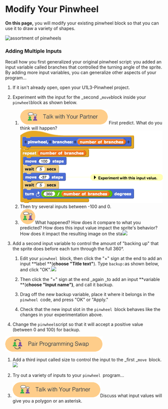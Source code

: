 # Modify Your Pinwheel

**On this page,** you will modify your existing pinwheel block so that you can use it to draw a variety of shapes.

![](http://bjc.edc.org/bjc-r/img/1-introduction/assorted-pinwheels.png "assortment of pinwheels")

### Adding Multiple Inputs

Recall how you first generalized your original pinwheel script: you added an input variable called branches that controlled the turning angle of the sprite. By adding more input variables, you can generalize other aspects of your program...

1. If it isn't already open, open your U1L3-Pinwheel project.

2. Experiment with the input for the _second _`move`block inside your `pinwheel`block as shown below.

   1. ![](/assets/talk_with_partner.png) First predict. What do you think will happen? ![](/assets/u1l3p4.png)
   2. Then try several inputs between -100 and 0.
   3. ![](/assets/twoPeopleThinking.png)What happened? How does it compare to what you predicted? How does this input value impact the sprite's behavior? How does it impact the resulting image on the sta![](http://bjc.edc.org/bjc-r/img/1-introduction/Blockswith-Inputs_img/asteriskpolygonCycleBW.gif)

3. Add a second input variable to control the amount of "backing up" that the sprite does before each turn through the full 360°.

   1. Edit your `pinwheel `block, then click the "+" sign at the end to add an input **label **\(**choose "Title text"**\). Type `backup:`as shown below, and click "OK".![](http://bjc.edc.org/bjc-r/img/1-introduction/create-input-name.jpg)

   2. Then click the "+" sign at the end _again _to add an input **variable **\(**choose "Input name"\)**, and call it backup.

   3. Drag off the new backup variable, place it where it belongs in the `pinwheel `code, and press "OK" or "Apply."

   4. Check that the new input slot in the `pinwheel `block behaves like the changes in your experimentation above.

4. Change the `pinwheel`script so that it will accept a positive value \(between 0 and 100\) for backup.

![](/assets/pair_programming.png)

1. Add a third input called size to control the input to the _first _`move `block. ![](http://bjc.edc.org/bjc-r/img/1-introduction/U1ImageVideoAddendum_img/U1L3-PinwheelwithInputs.png)

2. Try out a variety of inputs to your `pinwheel `program...

3. ![](/assets/talk_with_partner.png)Discuss what input values will give you a polygon or an asterisk. 




